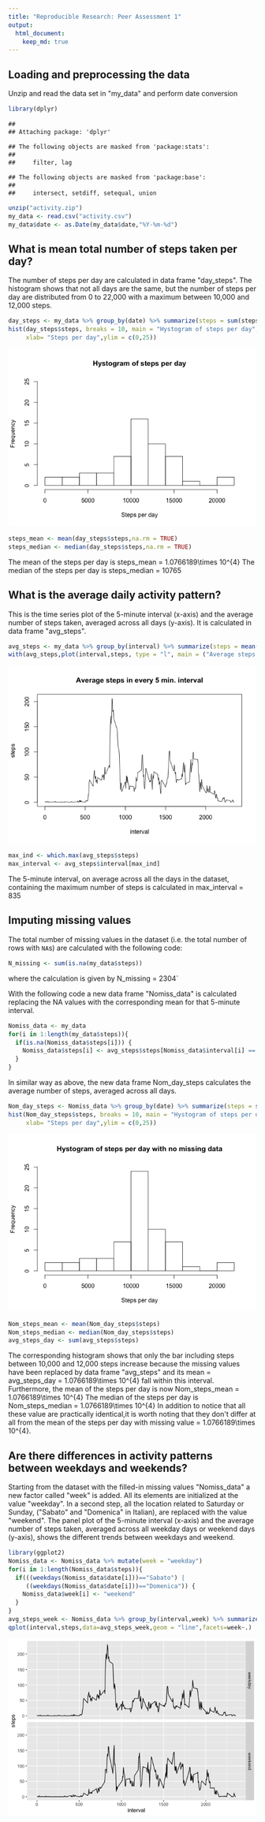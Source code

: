 ```yaml
---
title: "Reproducible Research: Peer Assessment 1"
output: 
  html_document:
    keep_md: true
---
```



## Loading and preprocessing the data

Unzip and read the data set in "my_data" and perform date conversion

```r
library(dplyr)
```

```
## 
## Attaching package: 'dplyr'
```

```
## The following objects are masked from 'package:stats':
## 
##     filter, lag
```

```
## The following objects are masked from 'package:base':
## 
##     intersect, setdiff, setequal, union
```

```r
unzip("activity.zip")
my_data <- read.csv("activity.csv")
my_data$date <- as.Date(my_data$date,"%Y-%m-%d")
```

## What is mean total number of steps taken per day?

The number of steps per day are calculated in data frame "day_steps".
The histogram shows that not all days are the same, but the number of steps per day are distributed from 0 to 22,000 with a maximum between 10,000 and 12,000 steps.

```r
day_steps <- my_data %>% group_by(date) %>% summarize(steps = sum(steps))
hist(day_steps$steps, breaks = 10, main = "Hystogram of steps per day",
     xlab= "Steps per day",ylim = c(0,25))
```

![](PA1_template_files/figure-html/unnamed-chunk-2-1.png)<!-- -->

```r
steps_mean <- mean(day_steps$steps,na.rm = TRUE)
steps_median <- median(day_steps$steps,na.rm = TRUE)
```

The mean of the steps per day is steps_mean = 1.0766189\times 10^{4}
The median of the steps per day is steps_median = 10765

## What is the average daily activity pattern?
This is the time series plot of the 5-minute interval (x-axis) and the average number of steps taken, averaged across all days (y-axis).
It is calculated in data frame "avg_steps".

```r
avg_steps <- my_data %>% group_by(interval) %>% summarize(steps = mean(steps,na.rm=TRUE))
with(avg_steps,plot(interval,steps, type = "l", main = ("Average steps in every 5 min. interval")))
```

![](PA1_template_files/figure-html/unnamed-chunk-3-1.png)<!-- -->

```r
max_ind <- which.max(avg_steps$steps)
max_interval <- avg_steps$interval[max_ind]
```

The 5-minute interval, on average across all the days in the dataset, containing the maximum number of steps is calculated in max_interval = 835


## Imputing missing values

The total number of missing values in the dataset (i.e. the total number of rows with `NA`s) are calculated with the following code:

```r
N_missing <- sum(is.na(my_data$steps))
```
where the calculation is given by N_missing = 2304`

With the following code a new data frame "Nomiss_data" is calculated replacing the NA values with the corresponding mean for that 5-minute interval.

```r
Nomiss_data <- my_data
for(i in 1:length(my_data$steps)){
  if(is.na(Nomiss_data$steps[i])) {
    Nomiss_data$steps[i] <- avg_steps$steps[Nomiss_data$interval[i] == avg_steps$interval]
  }
}
```
In similar way as above, the new data frame Nom_day_steps calculates the average number of steps, averaged across all days.


```r
Nom_day_steps <- Nomiss_data %>% group_by(date) %>% summarize(steps = sum(steps))
hist(Nom_day_steps$steps, breaks = 10, main = "Hystogram of steps per day with no missing data",
     xlab= "Steps per day",ylim = c(0,25))
```

![](PA1_template_files/figure-html/unnamed-chunk-6-1.png)<!-- -->

```r
Nom_steps_mean <- mean(Nom_day_steps$steps)
Nom_steps_median <- median(Nom_day_steps$steps)
avg_steps_day <- sum(avg_steps$steps)
```

The corresponding histogram shows that only the bar including steps between 10,000 and 12,000 steps increase because the missing values have been replaced by data frame "avg_steps" and its mean = avg_steps_day = 1.0766189\times 10^{4} fall within this interval.
Furthermore, the mean of the steps per day is now Nom_steps_mean = 1.0766189\times 10^{4}
The median of the steps per day is Nom_steps_median = 1.0766189\times 10^{4}
In addition to notice that all these value are practically identical,it is worth noting that they don't differ at all from the mean of the steps per day with missing value = 1.0766189\times 10^{4}.

## Are there differences in activity patterns between weekdays and weekends?

Starting from the dataset with the filled-in missing values "Nomiss_data" a new factor called "week" is added. All its elements are initialized at the value "weekday". In a second step, all the location related to Saturday or Sunday, ("Sabato" and "Domenica" in Italian), are replaced with the value "weekend".
The panel plot of the 5-minute interval (x-axis) and the average number of steps taken, averaged across all weekday days or weekend days (y-axis), shows the different trends between weekdays and weekend.


```r
library(ggplot2)
Nomiss_data <- Nomiss_data %>% mutate(week = "weekday")
for(i in 1:length(Nomiss_data$steps)){
  if(((weekdays(Nomiss_data$date[i]))=="Sabato") |
     ((weekdays(Nomiss_data$date[i]))=="Domenica")) {
    Nomiss_data$week[i] <- "weekend"
  }
}
avg_steps_week <- Nomiss_data %>% group_by(interval,week) %>% summarize(steps = mean(steps))
qplot(interval,steps,data=avg_steps_week,geom = "line",facets=week~.)
```

![](PA1_template_files/figure-html/unnamed-chunk-7-1.png)<!-- -->

